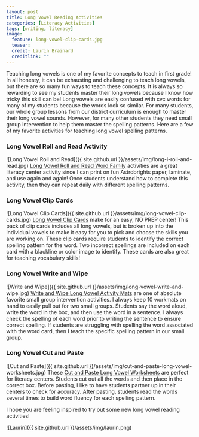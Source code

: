 ```yaml
---
layout: post
title: Long Vowel Reading Activities
categories: [Literacy Activities]
tags: [writing, literacy]
image:
  feature: long-vowel-clip-cards.jpg
  teaser: 
  credit: Laurin Brainard
  creditlink: ""
---
```

Teaching long vowels is one of my favorite concepts to teach in first grade! In all honesty, it can be exhausting and challenging to teach long vowels, but there are so many fun ways to teach these concepts. It is always so rewarding to see my students master their long vowels because I know how tricky this skill can be! Long vowels are easily confused with cvc words for many of my students because the words look so similar. For many students, our whole group lessons from our district curriculum is enough to master their long vowel sounds. However, for many other students they need small group intervention to help them master the spelling patterns. Here are a few of my favorite activities for teaching long vowel spelling patterns. 

### Long Vowel Roll and Read Activity
![Long Vowel Roll and Read]({{ site.github.url }}/assets/img/long-i-roll-and-read.jpg)
[Long Vowel Roll and Read Word Family](http://bit.ly/2wjuTXp) activities are a great literacy center activity since I can print on fun Astrobrights paper, laminate, and use again and again! Once students understand how to complete this activity, then they can repeat daily with different spelling patterns. 

### Long Vowel Clip Cards
![Long Vowel Clip Cards]({{ site.github.url }}/assets/img/long-vowel-clip-cards.jpg)
[Long Vowel Clip Cards](http://bit.ly/2NhqgDF) make for an easy, NO PREP center! This pack of clip cards includes all long vowels, but is broken up into the individual vowels to make it easy for you to pick and choose the skills you are working on. These clip cards require students to identify the correct spelling pattern for the word. Two incorrect spellings are included on each card with a blackline or color image to identify. These cards are also great for teaching vocabulary skills!

### Long Vowel Write and Wipe
![Write and Wipe]({{ site.github.url }}/assets/img/long-vowel-write-and-wipe.jpg)
[Write and Wipe Long Vowel Activity Mats](http://bit.ly/2w96W4M) are one of absolute favorite small group intervention activities. I always keep 10 workmats on hand to easily pull out for two small groups. Students say the word aloud, write the word in the box, and then use the word in a sentence. I always check the spelling of each word prior to writing the sentence to ensure correct spelling. If students are struggling with spelling the word associated with the word card, then I teach the specific spelling pattern in our small group. 

### Long Vowel Cut and Paste 
![Cut and Paste]({{ site.github.url }}/assets/img/cut-and-paste-long-vowel-worksheets.jpg)
These [Cut and Paste Long Vowel Worksheets](http://bit.ly/2BKqjpZ) are perfect for literacy centers. Students cut out all the words and then place in the correct box. Before pasting, I like to have students partner up in their centers to check for accuracy. After pasting, students read the words several times to build word fluency for each spelling pattern. 

I hope you are feeling inspired to try out some new long vowel reading activities! 

![Laurin]({{ site.github.url }}/assets/img/laurin.png)